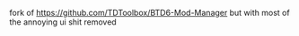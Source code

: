fork of https://github.com/TDToolbox/BTD6-Mod-Manager but with most of the annoying ui shit removed
